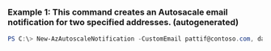 ### Example 1: This command creates an Autosacale email notification for two specified addresses. (autogenerated)
```powershell
PS C:\> New-AzAutoscaleNotification -CustomEmail pattif@contoso.com, davidchew@contoso.net
```

